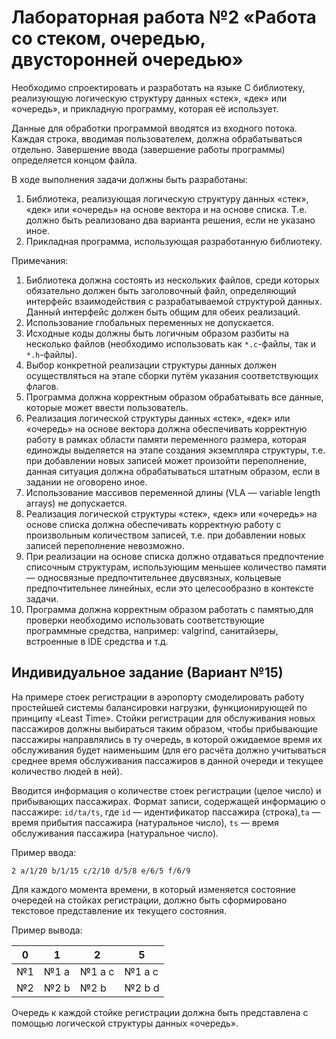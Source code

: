 # Лабораторная работа №2 «Работа со стеком, очередью, двусторонней очередью»

Необходимо спроектировать и разработать на языке C библиотеку, реализующую логическую структуру данных «стек», «дек» или «очередь», и прикладную программу, которая её использует.

Данные для обработки программой вводятся из входного потока. Каждая строка, вводимая пользователем, должна обрабатываться отдельно. Завершение ввода (завершение работы программы) определяется концом файла.

В ходе выполнения задачи должны быть разработаны:

1. Библиотека, реализующая логическую структуру данных «стек», «дек» или «очередь» на основе вектора и на основе списка. Т.е. должно быть реализовано два варианта решения, если не указано иное.
1. Прикладная программа, использующая разработанную библиотеку.

Примечания:

1. Библиотека должна состоять из нескольких файлов, среди которых обязательно должен быть заголовочный файл, определяющий интерфейс взаимодействия с разрабатываемой структурой данных. Данный интерфейс должен быть общим для обеих реализаций.
1. Использование глобальных переменных не допускается.
1. Исходные коды должны быть логичным образом разбиты на несколько файлов (необходимо использовать как `*.c`-файлы, так и `*.h`-файлы).
1. Выбор конкретной реализации структуры данных должен осуществляться на этапе сборки путём указания соответствующих флагов.
1. Программа должна корректным образом обрабатывать все данные, которые может ввести пользователь.
1. Реализация логической структуры данных «стек», «дек» или «очередь» на основе вектора должна обеспечивать корректную работу в рамках области памяти переменного размера, которая единожды выделяется на этапе создания экземпляра структуры, т.е. при добавлении новых записей может произойти переполнение, данная ситуация должна обрабатываться штатным образом, если в задании не оговорено иное.
1. Использование массивов переменной длины (VLA — variable length arrays) не допускается.
1. Реализация логической структуры «стек», «дек» или «очередь» на основе списка должна обеспечивать корректную работу с произвольным количеством записей, т.е. при добавлении новых записей переполнение невозможно.
1. При реализации на основе списка должно отдаваться предпочтение списочным структурам, использующим меньшее количество памяти — односвязные предпочтительнее двусвязных, кольцевые предпочтительнее линейных, если это целесообразно в контексте задачи.
1. Программа должна корректным образом работать с памятью,для проверки необходимо использовать соответствующие программные средства, например: valgrind, санитайзеры, встроенные в IDE средства и т.д.

## Индивидуальное задание (Вариант №15)

На примере стоек регистрации в аэропорту смоделировать работу простейшей системы балансировки нагрузки, функционирующей по принципу «Least Time». Стойки регистрации для обслуживания новых пассажиров должны выбираться таким образом, чтобы прибывающие пассажиры направлялись в ту очередь, в которой ожидаемое время их обслуживания будет наименьшим (для его расчёта должно учитываться среднее время обслуживания пассажиров в данной очереди и текущее количество людей в ней).

Вводится информация о количестве стоек регистрации (целое число) и прибывающих пассажирах. Формат записи, содержащей информацию о пассажире: `id/ta/ts`, где `id` — идентификатор пассажира (строка),`ta` — время прибытия пассажира (натуральное число), `ts` — время обслуживания пассажира (натуральное число).

Пример ввода:

```text
2 a/1/20 b/1/15 c/2/10 d/5/8 e/6/5 f/6/9
```

Для каждого момента времени, в который изменяется состояние очередей на стойках регистрации, должно быть сформировано текстовое представление их текущего состояния.

Пример вывода:

| 0   | 1    | 2      | 5      |
| --- | ---- | ------ | ------ |
| №1  | №1 a | №1 a c | №1 a c |
| №2  | №2 b | №2 b   | №2 b d |

Очередь к каждой стойке регистрации должна быть представлена с помощью логической структуры данных «очередь».
